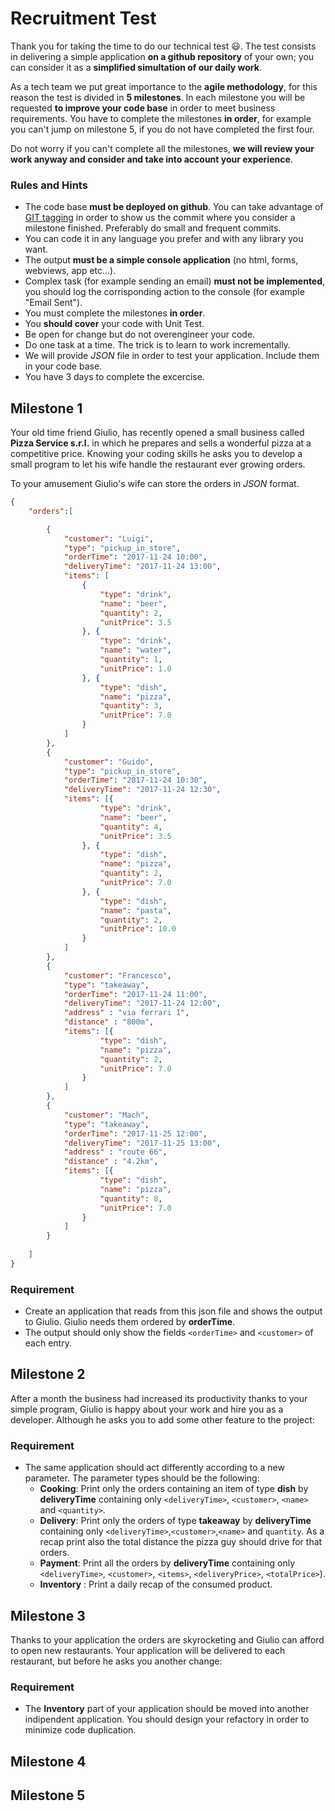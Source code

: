 # Recruitment Test

Thank you for taking the time to do our technical test :smiley:. 
The test consists in delivering a simple application **on a github repository** of your own; you can consider it as a **simplified simultation of our daily work**. 

As a tech team we put great importance to the **agile methodology**, for this reason the test is divided in **5 milestones**. In each milestone you will be requested **to improve your code base** in order to meet business requirements. You have to complete the milestones **in order**, for example you can't jump on milestone 5, if you do not have completed the first four.

Do not worry if you can't complete all the milestones, **we will review your work anyway and consider and take into account your experience**.

### Rules and Hints

* The code base **must be deployed on github**. You can take advantage of [GIT tagging](https://git-scm.com/book/en/v2/Git-Basics-Tagging) in order to show us the commit where you consider a milestone finished. Preferably do small and frequent commits.
* You can code it in any language you prefer and with any library you want.
* The output **must be a simple console application** (no html, forms, webviews, app etc...). 
* Complex task (for example sending an email) **must not be implemented**, you should log the corrisponding action to the console (for example "Email Sent").
* You must complete the milestones **in order**.
* You **should cover** your code with Unit Test.
* Be open for change but do not overengineer your code.
* Do one task at a time. The trick is to learn to work incrementally.
* We will provide *JSON* file in order to test your application. Include them in your code base.
* You have 3 days to complete the excercise.

## Milestone 1

Your old time friend Giulio, has recently opened a small business called **Pizza Service s.r.l.** in which he prepares and sells a wonderful pizza at a competitive price. Knowing your coding skills he asks you to develop a small program to let his wife handle the restaurant ever growing orders.

To your amusement Giulio's wife can store the orders in *JSON* format.

```json
{
	"orders":[

		{
			"customer": "Luigi",
			"type": "pickup_in_store",
			"orderTime": "2017-11-24 10:00",
			"deliveryTime": "2017-11-24 13:00",
			"items": [
				{
					"type": "drink",
					"name": "beer",
					"quantity": 2,
					"unitPrice": 3.5
				}, {
					"type": "drink",
					"name": "water",
					"quantity": 1,
					"unitPrice": 1.0
				}, {
					"type": "dish",
					"name": "pizza",
					"quantity": 3,
					"unitPrice": 7.0
				}
			]
		},
		{
			"customer": "Guido",
			"type": "pickup_in_store",
			"orderTime": "2017-11-24 10:30",
			"deliveryTime": "2017-11-24 12:30",
			"items": [{
					"type": "drink",
					"name": "beer",
					"quantity": 4,
					"unitPrice": 3.5
				}, {
					"type": "dish",
					"name": "pizza",
					"quantity": 2,
					"unitPrice": 7.0
				}, {
					"type": "dish",
					"name": "pasta",
					"quantity": 2,
					"unitPrice": 10.0
				}
			]
		},
		{
			"customer": "Francesco",
			"type": "takeaway",
			"orderTime": "2017-11-24 11:00",
			"deliveryTime": "2017-11-24 12:00",
			"address" : "via ferrari 1",
			"distance" : "800m",
			"items": [{
					"type": "dish",
					"name": "pizza",
					"quantity": 2,
					"unitPrice": 7.0
				}
			]
		},
		{
			"customer": "Mach",
			"type": "takeaway",
			"orderTime": "2017-11-25 12:00",
			"deliveryTime": "2017-11-25 13:00",
			"address" : "route 66",
			"distance" : "4.2km",
			"items": [{
					"type": "dish",
					"name": "pizza",
					"quantity": 8,
					"unitPrice": 7.0
				}
			]
		}
		
	]
}
```

### Requirement

* Create an application that reads from this json file and shows the output to Giulio. Giulio needs them ordered by **orderTime**.
* The output should only show the fields `<orderTime>` and `<customer>` of each entry.

## Milestone 2

After a month the business had increased its productivity thanks to your simple program, Giulio is happy about your work and hire you as a developer. Although he asks you to add some other feature to the project:

### Requirement

* The same application should act differently according to a new parameter. The parameter types should be the following:
  * **Cooking**:	Print only the orders containing an item of type **dish** by **deliveryTime** containing only `<deliveryTime>`, `<customer>`, `<name>` and `<quantity>`.
  * **Delivery**:	Print only the orders of type **takeaway** by **deliveryTime** containing only `<deliveryTime>`,`<customer>`,`<name>` and `quantity`. As a recap print also the total
  distance the pizza guy should drive for that orders.
  * **Payment**: Print all the orders by **deliveryTime** containing only `<deliveryTime>`, `<customer>`, `<items>`, `<deliveryPrice>`, `<totalPrice>`).
  * **Inventory** : Print a daily recap of the consumed product.

## Milestone 3

Thanks to your application the orders are skyrocketing and Giulio can afford to open new restaurants. Your application will be delivered to each restaurant, but before he asks you another change:

### Requirement
* The **Inventory** part of your application should be moved into another indipendent application. You should design your refactory in order to minimize code duplication.

## Milestone 4


## Milestone 5
 



